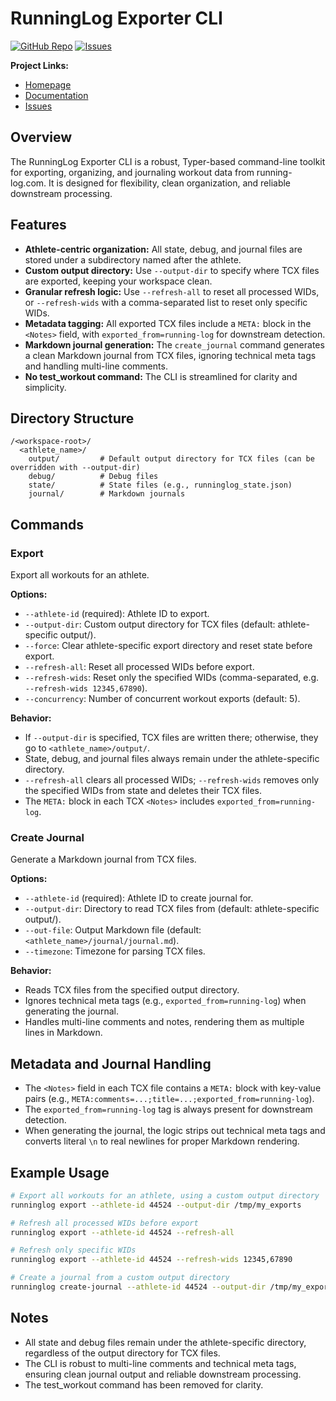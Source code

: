 # RunningLog Exporter CLI

[![GitHub Repo](https://img.shields.io/badge/GitHub-MichaelHarkins%2FRunning--Log--Exporter-blue?logo=github)](https://github.com/MichaelHarkins/Running-Log-Exporter)
[![Issues](https://img.shields.io/github/issues/MichaelHarkins/Running-Log-Exporter)](https://github.com/MichaelHarkins/Running-Log-Exporter/issues)

**Project Links:**  
- [Homepage](https://github.com/MichaelHarkins/Running-Log-Exporter)
- [Documentation](https://github.com/MichaelHarkins/Running-Log-Exporter#readme)
- [Issues](https://github.com/MichaelHarkins/Running-Log-Exporter/issues)

## Overview

The RunningLog Exporter CLI is a robust, Typer-based command-line toolkit for exporting, organizing, and journaling workout data from running-log.com. It is designed for flexibility, clean organization, and reliable downstream processing.

## Features

- **Athlete-centric organization:** All state, debug, and journal files are stored under a subdirectory named after the athlete.
- **Custom output directory:** Use `--output-dir` to specify where TCX files are exported, keeping your workspace clean.
- **Granular refresh logic:** Use `--refresh-all` to reset all processed WIDs, or `--refresh-wids` with a comma-separated list to reset only specific WIDs.
- **Metadata tagging:** All exported TCX files include a `META:` block in the `<Notes>` field, with `exported_from=running-log` for downstream detection.
- **Markdown journal generation:** The `create_journal` command generates a clean Markdown journal from TCX files, ignoring technical meta tags and handling multi-line comments.
- **No test_workout command:** The CLI is streamlined for clarity and simplicity.

## Directory Structure

```
/<workspace-root>/
  <athlete_name>/
    output/         # Default output directory for TCX files (can be overridden with --output-dir)
    debug/          # Debug files
    state/          # State files (e.g., runninglog_state.json)
    journal/        # Markdown journals
```

## Commands

### Export

Export all workouts for an athlete.

**Options:**
- `--athlete-id` (required): Athlete ID to export.
- `--output-dir`: Custom output directory for TCX files (default: athlete-specific output/).
- `--force`: Clear athlete-specific export directory and reset state before export.
- `--refresh-all`: Reset all processed WIDs before export.
- `--refresh-wids`: Reset only the specified WIDs (comma-separated, e.g. `--refresh-wids 12345,67890`).
- `--concurrency`: Number of concurrent workout exports (default: 5).

**Behavior:**
- If `--output-dir` is specified, TCX files are written there; otherwise, they go to `<athlete_name>/output/`.
- State, debug, and journal files always remain under the athlete-specific directory.
- `--refresh-all` clears all processed WIDs; `--refresh-wids` removes only the specified WIDs from state and deletes their TCX files.
- The `META:` block in each TCX `<Notes>` includes `exported_from=running-log`.

### Create Journal

Generate a Markdown journal from TCX files.

**Options:**
- `--athlete-id` (required): Athlete ID to create journal for.
- `--output-dir`: Directory to read TCX files from (default: athlete-specific output/).
- `--out-file`: Output Markdown file (default: `<athlete_name>/journal/journal.md`).
- `--timezone`: Timezone for parsing TCX files.

**Behavior:**
- Reads TCX files from the specified output directory.
- Ignores technical meta tags (e.g., `exported_from=running-log`) when generating the journal.
- Handles multi-line comments and notes, rendering them as multiple lines in Markdown.

## Metadata and Journal Handling

- The `<Notes>` field in each TCX file contains a `META:` block with key-value pairs (e.g., `META:comments=...;title=...;exported_from=running-log`).
- The `exported_from=running-log` tag is always present for downstream detection.
- When generating the journal, the logic strips out technical meta tags and converts literal `\n` to real newlines for proper Markdown rendering.

## Example Usage

```sh
# Export all workouts for an athlete, using a custom output directory
runninglog export --athlete-id 44524 --output-dir /tmp/my_exports

# Refresh all processed WIDs before export
runninglog export --athlete-id 44524 --refresh-all

# Refresh only specific WIDs
runninglog export --athlete-id 44524 --refresh-wids 12345,67890

# Create a journal from a custom output directory
runninglog create-journal --athlete-id 44524 --output-dir /tmp/my_exports --out-file my_journal.md
```

## Notes

- All state and debug files remain under the athlete-specific directory, regardless of the output directory for TCX files.
- The CLI is robust to multi-line comments and technical meta tags, ensuring clean journal output and reliable downstream processing.
- The test_workout command has been removed for clarity.
